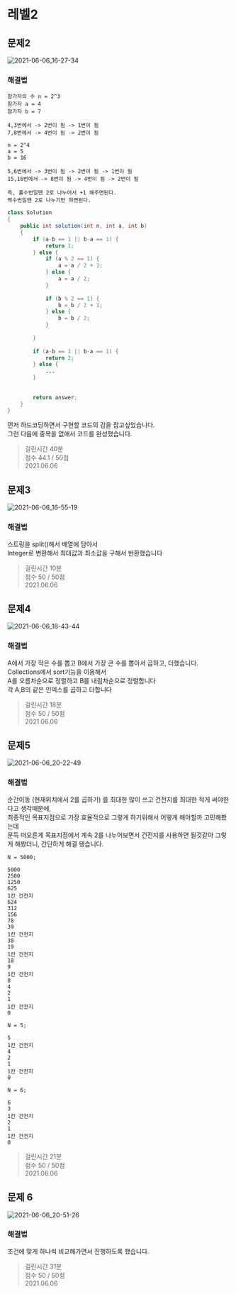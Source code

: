 # 레벨2

## 문제2
![2021-06-06_16-27-34](https://user-images.githubusercontent.com/59721293/120913922-ae141580-c6ee-11eb-8948-14dc93c41ec2.jpg)

### 해결법

```
참가자의 수 n = 2^3 
참가자 a = 4 
참가자 b = 7 

4,3번에서 -> 2번이 됨 -> 1번이 됨 
7,8번에서 -> 4번이 됨 -> 2번이 됨 

n = 2^4 
a = 5 
b = 16

5,6번에서 -> 3번이 됨 -> 2번이 됨 -> 1번이 됨
15,16번에서 -> 8번이 됨 -> 4번이 됨 -> 2번이 됨

즉, 홀수번일땐 2로 나누어서 +1 해주면된다.
짝수번일땐 2로 나누기만 하면된다.
```


```java
class Solution
{
    public int solution(int n, int a, int b)
    {
        if (a-b == 1 || b-a == 1) {
            return 1;
        } else {
            if (a % 2 == 1) {
                a = a / 2 + 1;
            } else {
                a = a / 2;
            }
            
            if (b % 2 == 1) {
                b = b / 2 + 1;
            } else {
                b = b / 2;
            }
        
        }
        
        if (a-b == 1 || b-a == 1) {
            return 2;
        } else {
            ...
        }
        
        
        return answer;
    }
}
```
먼저 하드코딩하면서 구현할 코드의 감을 잡고싶었습니다.<br>
그런 다음에 중복을 없애서 코드를 완성했습니다. <br>

> 걸린시간 40분 <br>
> 점수 44.1 / 50점 <br>
> 2021.06.06 <br>

## 문제3
![2021-06-06_16-55-19](https://user-images.githubusercontent.com/59721293/120914046-896c6d80-c6ef-11eb-8b0e-76ba60880a87.jpg)

### 해결법
스트링을 split()해서 배열에 담아서 <br>
Integer로 변환해서 최대값과 최소값을 구해서 반환했습니다 <br>

> 걸린시간 10분 <br>
> 점수 50 / 50점 <br>
> 2021.06.06

## 문제4
![2021-06-06_18-43-44](https://user-images.githubusercontent.com/59721293/120918755-20deba00-c70a-11eb-89e2-414a10f76467.jpg)

### 해결법

A에서 가장 작은 수를 뽑고 B에서 가장 큰 수를 뽑아서 곱하고, 더했습니다. <br>
Collections에서 sort기능을 이용해서 <br>
A를 오름차순으로 정렬하고 B를 내림차순으로 정렬합니다 <br>
각 A,B의 같은 인덱스를 곱하고 더합니다 <br>

> 걸린시간 18분 <br>
> 점수 50 / 50점 <br>
> 2021.06.06

## 문제5

![2021-06-06_20-22-49](https://user-images.githubusercontent.com/59721293/120918843-b5491c80-c70a-11eb-9414-adba10274613.jpg)

### 해결법

순간이동 (현재위치에서 2를 곱하기) 를 최대한 많이 쓰고 건전지를 최대한 적게 써야한다고 생각때문에, <br>
최종적인 목표지점으로 가장 효율적으로 그렇게 하기위해서 어떻게 해야할까 고민해봤는데 <br>
문득 떠오른게 목표지점에서 계속 2를 나누어보면서 건전지를 사용하면 될것같아 그렇게 해봤더니, 간단하게 해결 됐습니다.
```
N = 5000;

5000
2500
1250
625
1칸 건전지
624
312
156
78
39
1칸 건전지
38
19
1칸 건전지
18
9
1칸 건전지
8
4
2
1
1칸 건전지
0
```
```
N = 5;

5
1칸 건전지
4
2
1
1칸 건전지
0
```
```
N = 6;

6
3
1칸 건전지
2
1
1칸 건전지
0
```

> 걸린시간 21분 <br>
> 점수 50 / 50점 <br>
> 2021.06.06

## 문제 6

![2021-06-06_20-51-26](https://user-images.githubusercontent.com/59721293/120919014-867f7600-c70b-11eb-8823-180c5703c906.jpg)

### 해결법

조건에 맞게 하나씩 비교해가면서 진행하도록 했습니다.

> 걸린시간 31분 <br>
> 점수 50 / 50점 <br>
> 2021.06.06
